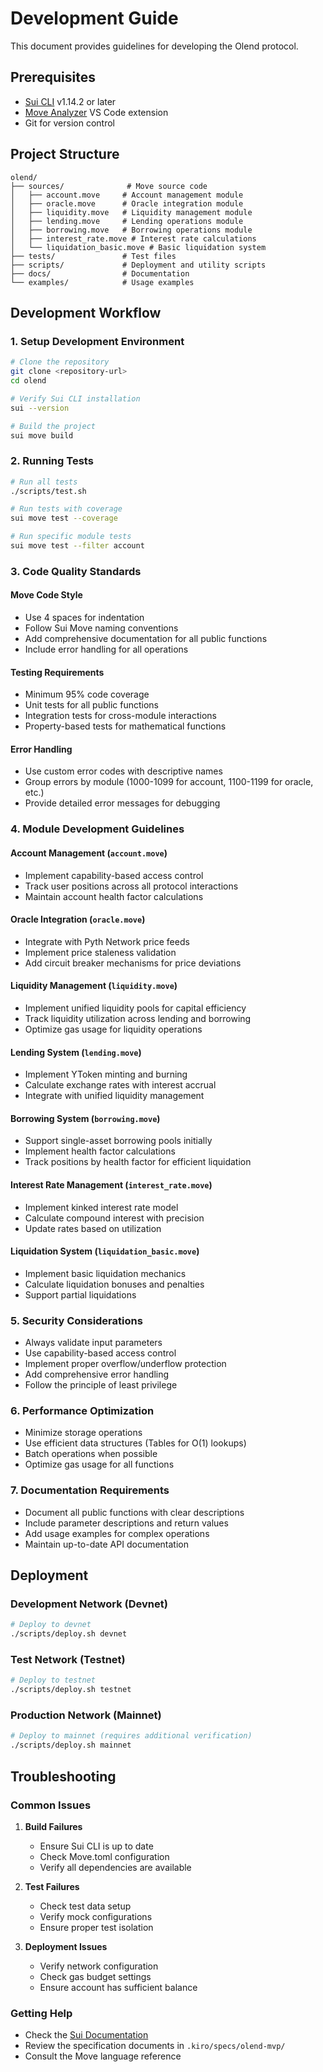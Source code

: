 # Development Guide

This document provides guidelines for developing the Olend protocol.

## Prerequisites

- [Sui CLI](https://docs.sui.io/build/install) v1.14.2 or later
- [Move Analyzer](https://marketplace.visualstudio.com/items?itemName=move.move-analyzer) VS Code extension
- Git for version control

## Project Structure

```
olend/
├── sources/              # Move source code
│   ├── account.move     # Account management module
│   ├── oracle.move      # Oracle integration module
│   ├── liquidity.move   # Liquidity management module
│   ├── lending.move     # Lending operations module
│   ├── borrowing.move   # Borrowing operations module
│   ├── interest_rate.move # Interest rate calculations
│   └── liquidation_basic.move # Basic liquidation system
├── tests/               # Test files
├── scripts/             # Deployment and utility scripts
├── docs/                # Documentation
└── examples/            # Usage examples
```

## Development Workflow

### 1. Setup Development Environment

```bash
# Clone the repository
git clone <repository-url>
cd olend

# Verify Sui CLI installation
sui --version

# Build the project
sui move build
```

### 2. Running Tests

```bash
# Run all tests
./scripts/test.sh

# Run tests with coverage
sui move test --coverage

# Run specific module tests
sui move test --filter account
```

### 3. Code Quality Standards

#### Move Code Style
- Use 4 spaces for indentation
- Follow Sui Move naming conventions
- Add comprehensive documentation for all public functions
- Include error handling for all operations

#### Testing Requirements
- Minimum 95% code coverage
- Unit tests for all public functions
- Integration tests for cross-module interactions
- Property-based tests for mathematical functions

#### Error Handling
- Use custom error codes with descriptive names
- Group errors by module (1000-1099 for account, 1100-1199 for oracle, etc.)
- Provide detailed error messages for debugging

### 4. Module Development Guidelines

#### Account Management (`account.move`)
- Implement capability-based access control
- Track user positions across all protocol interactions
- Maintain account health factor calculations

#### Oracle Integration (`oracle.move`)
- Integrate with Pyth Network price feeds
- Implement price staleness validation
- Add circuit breaker mechanisms for price deviations

#### Liquidity Management (`liquidity.move`)
- Implement unified liquidity pools for capital efficiency
- Track liquidity utilization across lending and borrowing
- Optimize gas usage for liquidity operations

#### Lending System (`lending.move`)
- Implement YToken minting and burning
- Calculate exchange rates with interest accrual
- Integrate with unified liquidity management

#### Borrowing System (`borrowing.move`)
- Support single-asset borrowing pools initially
- Implement health factor calculations
- Track positions by health factor for efficient liquidation

#### Interest Rate Management (`interest_rate.move`)
- Implement kinked interest rate model
- Calculate compound interest with precision
- Update rates based on utilization

#### Liquidation System (`liquidation_basic.move`)
- Implement basic liquidation mechanics
- Calculate liquidation bonuses and penalties
- Support partial liquidations

### 5. Security Considerations

- Always validate input parameters
- Use capability-based access control
- Implement proper overflow/underflow protection
- Add comprehensive error handling
- Follow the principle of least privilege

### 6. Performance Optimization

- Minimize storage operations
- Use efficient data structures (Tables for O(1) lookups)
- Batch operations when possible
- Optimize gas usage for all functions

### 7. Documentation Requirements

- Document all public functions with clear descriptions
- Include parameter descriptions and return values
- Add usage examples for complex operations
- Maintain up-to-date API documentation

## Deployment

### Development Network (Devnet)

```bash
# Deploy to devnet
./scripts/deploy.sh devnet
```

### Test Network (Testnet)

```bash
# Deploy to testnet
./scripts/deploy.sh testnet
```

### Production Network (Mainnet)

```bash
# Deploy to mainnet (requires additional verification)
./scripts/deploy.sh mainnet
```

## Troubleshooting

### Common Issues

1. **Build Failures**
   - Ensure Sui CLI is up to date
   - Check Move.toml configuration
   - Verify all dependencies are available

2. **Test Failures**
   - Check test data setup
   - Verify mock configurations
   - Ensure proper test isolation

3. **Deployment Issues**
   - Verify network configuration
   - Check gas budget settings
   - Ensure account has sufficient balance

### Getting Help

- Check the [Sui Documentation](https://docs.sui.io/)
- Review the specification documents in `.kiro/specs/olend-mvp/`
- Consult the Move language reference